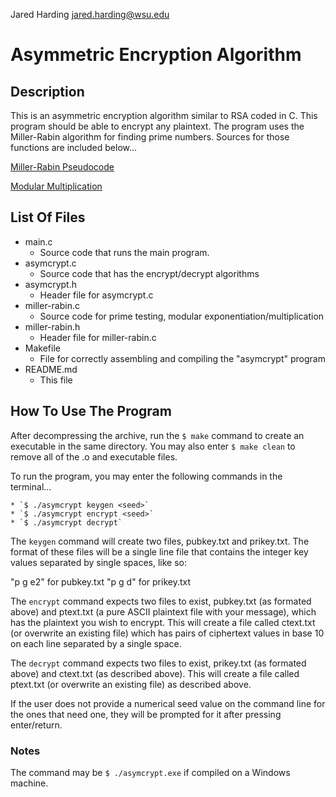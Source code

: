 Jared Harding
jared.harding@wsu.edu

# Asymmetric Encryption Algorithm

## Description

This is an asymmetric encryption algorithm similar to RSA coded in C.
This program should be able to encrypt any plaintext.
The program uses the Miller-Rabin algorithm for finding prime numbers. Sources for those functions are included below...

[Miller-Rabin Pseudocode](https://en.wikipedia.org/wiki/Miller%E2%80%93Rabin_primality_test#Computational_complexity)

[Modular Multiplication](https://www.geeksforgeeks.org/how-to-avoid-overflow-in-modular-multiplication/)

## List Of Files

* main.c
    - Source code that runs the main program.
* asymcrypt.c
    - Source code that has the encrypt/decrypt algorithms
* asymcrypt.h
    - Header file for asymcrypt.c
* miller-rabin.c
    - Source code for prime testing, modular exponentiation/multiplication
* miller-rabin.h
    - Header file for miller-rabin.c
* Makefile
    - File for correctly assembling and compiling the "asymcrypt" program
* README.md
    - This file

## How To Use The Program

After decompressing the archive, run the `$ make` command to create an executable in the same directory.
You may also enter `$ make clean` to remove all of the .o and executable files.

To run the program, you may enter the following commands in the terminal...

    * `$ ./asymcrypt keygen <seed>`
    * `$ ./asymcrypt encrypt <seed>`
    * `$ ./asymcrypt decrypt`

The `keygen` command will create two files, pubkey.txt and prikey.txt.
The format of these files will be a single line file that contains the integer key values separated by single spaces, like so:

"p g e2" for pubkey.txt
"p g d" for prikey.txt

The `encrypt` command expects two files to exist, pubkey.txt (as formated above) and ptext.txt (a pure ASCII plaintext file with your message), which has the plaintext you wish to encrypt.
This will create a file called ctext.txt (or overwrite an existing file) which has pairs of ciphertext values in base 10 on each line separated by a single space.

The `decrypt` command expects two files to exist, prikey.txt (as formated above) and ctext.txt (as described above).
This will create a file called ptext.txt (or overwrite an existing file) as described above.

If the user does not provide a numerical seed value on the command line for the ones that need one, they will be prompted for it after pressing enter/return.

### Notes

The command may be `$ ./asymcrypt.exe` if compiled on a Windows machine.
